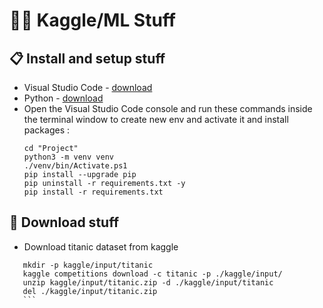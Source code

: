 # :scientist: Kaggle/ML Stuff

## :clipboard: Install and setup stuff

- Visual Studio Code - [download](https://code.visualstudio.com/Download)
- Python - [download](https://www.python.org/)
- Open the Visual Studio Code console and run these commands inside the terminal window to create new env and activate it and install packages : 
    ```	
    cd "Project"
    python3 -m venv venv
    ./venv/bin/Activate.ps1
    pip install --upgrade pip
    pip uninstall -r requirements.txt -y
    pip install -r requirements.txt
    ```

## :scroll: Download stuff

- Download titanic dataset from kaggle
 ```	
    mkdir -p kaggle/input/titanic
    kaggle competitions download -c titanic -p ./kaggle/input/
    unzip kaggle/input/titanic.zip -d ./kaggle/input/titanic
    del ./kaggle/input/titanic.zip
    ```